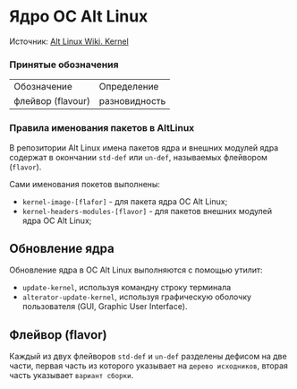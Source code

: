 # Ядро ОС Alt Linux

Источник: [Alt Linux Wiki. Kernel](https://www.altlinux.org/Kernel)

### Принятые обозначения
<table>
    <tr>
        <td>
            Обозначение
        </td>
        <td>
            Определение
        </td>
    </tr>
    <tr>
        <td>
            флейвор (flavour)
        </td>
        <td>
            разновидность
        </td>
    </tr>
</table>

### Правила именования пакетов в AltLinux

В репозитории Alt Linux имена пакетов ядра и внешних модулей ядра содержат в окончании `std-def` или `un-def`, называемых флейвором (`flavor`).

Сами именования покетов выполнены:
- `kernel-image-[flafor]` - для пакета ядра ОС Alt Linux;
- `kernel-headers-modules-[flavor]` - для пакетов внешних модулей ядра ОС Alt Linux;

## Обновление ядра

Обновление ядра в ОС Alt Linux выполняются с помощью утилит:
- `update-kernel`, используя командну строку терминала
- `alterator-update-kernel`, используя графическую оболочку пользователя (GUI, Graphic User Interface).

## Флейвор (flavor)
Каждый из двух флейворов `std-def` и `un-def` разделены дефисом на две части, первая часть из которого указывает на `дерево исходников`, вторая часть указывает `вариант сборки`.